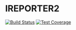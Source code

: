 # IREPORTER2

[![Build Status](https://travis-ci.com/KabohaJeanMark/IREPORTER2.svg?branch=develope)](https://travis-ci.com/KabohaJeanMark/IREPORTER2)
[![Test Coverage](https://api.codeclimate.com/v1/badges/49bf7c17c87a537a1de3/test_coverage)](https://codeclimate.com/github/KabohaJeanMark/IREPORTER2/test_coverage)
